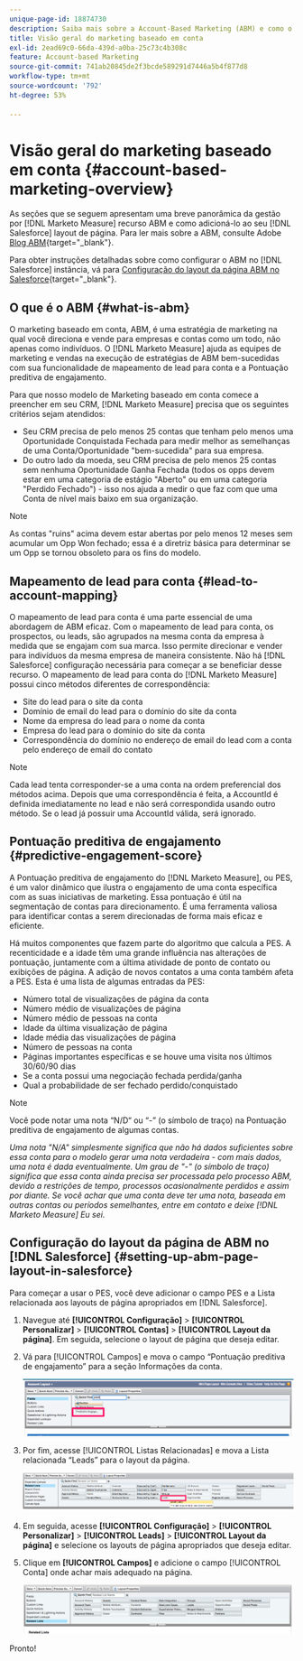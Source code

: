 ```yaml
---
unique-page-id: 18874730
description: Saiba mais sobre a Account-Based Marketing (ABM) e como o Adobe Marketo Measure ajuda as equipes de marketing e vendas a executarem estratégias ABM bem-sucedidas.
title: Visão geral do marketing baseado em conta
exl-id: 2ead69c0-66da-439d-a0ba-25c73c4b308c
feature: Account-based Marketing
source-git-commit: 741ab20845de2f3bcde589291d7446a5b4f877d8
workflow-type: tm+mt
source-wordcount: '792'
ht-degree: 53%

---
```


# Visão geral do marketing baseado em conta {#account-based-marketing-overview}

As seções que se seguem apresentam uma breve panorâmica da gestão por [!DNL Marketo Measure] recurso ABM e como adicioná-lo ao seu [!DNL Salesforce] layout de página. Para ler mais sobre a ABM, consulte Adobe [Blog ABM](https://business.adobe.com/blog/basics/account-based-marketing){target="_blank"}.

Para obter instruções detalhadas sobre como configurar o ABM no [!DNL Salesforce] instância, vá para [Configuração do layout da página ABM no Salesforce](/help/advanced-marketo-measure-features/account-based-marketing/account-based-marketing-overview.md#setting-up-abm-page-layout-in-salesforce){target="_blank"}.

## O que é o ABM {#what-is-abm}

O marketing baseado em conta, ABM, é uma estratégia de marketing na qual você direciona e vende para empresas e contas como um todo, não apenas como indivíduos. O [!DNL Marketo Measure] ajuda as equipes de marketing e vendas na execução de estratégias de ABM bem-sucedidas com sua funcionalidade de mapeamento de lead para conta e a Pontuação preditiva de engajamento.

Para que nosso modelo de Marketing baseado em conta comece a preencher em seu CRM, [!DNL Marketo Measure] precisa que os seguintes critérios sejam atendidos:

* Seu CRM precisa de pelo menos 25 contas que tenham pelo menos uma Oportunidade Conquistada Fechada para medir melhor as semelhanças de uma Conta/Oportunidade &quot;bem-sucedida&quot; para sua empresa.
* Do outro lado da moeda, seu CRM precisa de pelo menos 25 contas sem nenhuma Oportunidade Ganha Fechada (todos os opps devem estar em uma categoria de estágio &quot;Aberto&quot; ou em uma categoria &quot;Perdido Fechado&quot;) - isso nos ajuda a medir o que faz com que uma Conta de nível mais baixo em sua organização.

>[!NOTE]
>
>As contas &quot;ruins&quot; acima devem estar abertas por pelo menos 12 meses sem acumular um Opp Won fechado; essa é a diretriz básica para determinar se um Opp se tornou obsoleto para os fins do modelo.

## Mapeamento de lead para conta {#lead-to-account-mapping}

O mapeamento de lead para conta é uma parte essencial de uma abordagem de ABM eficaz. Com o mapeamento de lead para conta, os prospectos, ou leads, são agrupados na mesma conta da empresa à medida que se engajam com sua marca. Isso permite direcionar e vender para indivíduos da mesma empresa de maneira consistente. Não há [!DNL Salesforce] configuração necessária para começar a se beneficiar desse recurso. O mapeamento de lead para conta do [!DNL Marketo Measure] possui cinco métodos diferentes de correspondência:

* Site do lead para o site da conta
* Domínio de email do lead para o domínio do site da conta
* Nome da empresa do lead para o nome da conta
* Empresa do lead para o domínio do site da conta
* Correspondência do domínio no endereço de email do lead com a conta pelo endereço de email do contato

>[!NOTE]
>
>Cada lead tenta corresponder-se a uma conta na ordem preferencial dos métodos acima. Depois que uma correspondência é feita, a AccountId é definida imediatamente no lead e não será correspondida usando outro método. Se o lead já possuir uma AccountId válida, será ignorado.

## Pontuação preditiva de engajamento {#predictive-engagement-score}

A Pontuação preditiva de engajamento do [!DNL Marketo Measure], ou PES, é um valor dinâmico que ilustra o engajamento de uma conta específica com as suas iniciativas de marketing. Essa pontuação é útil na segmentação de contas para direcionamento. É uma ferramenta valiosa para identificar contas a serem direcionadas de forma mais eficaz e eficiente.

Há muitos componentes que fazem parte do algoritmo que calcula a PES. A recenticidade e a idade têm uma grande influência nas alterações de pontuação, juntamente com a última atividade de ponto de contato ou exibições de página. A adição de novos contatos a uma conta também afeta a PES. Esta é uma lista de algumas entradas da PES:

* Número total de visualizações de página da conta
* Número médio de visualizações de página
* Número médio de pessoas na conta
* Idade da última visualização de página
* Idade média das visualizações de página
* Número de pessoas na conta
* Páginas importantes específicas e se houve uma visita nos últimos 30/60/90 dias
* Se a conta possui uma negociação fechada perdida/ganha
* Qual a probabilidade de ser fechado perdido/conquistado

>[!NOTE]
>
>Você pode notar uma nota “N/D“ ou “-” (o símbolo de traço) na Pontuação preditiva de engajamento de algumas contas.

_Uma nota &quot;N/A&quot; simplesmente significa que não há dados suficientes sobre essa conta para o modelo gerar uma nota verdadeira - com mais dados, uma nota é dada eventualmente._
_Um grau de &quot;-&quot; (o símbolo de traço) significa que essa conta ainda precisa ser processada pelo processo ABM, devido a restrições de tempo, processos ocasionalmente perdidos e assim por diante. Se você achar que uma conta deve ter uma nota, baseada em outras contas ou períodos semelhantes, entre em contato e deixe [!DNL Marketo Measure] Eu sei._

## Configuração do layout da página de ABM no [!DNL Salesforce] {#setting-up-abm-page-layout-in-salesforce}

Para começar a usar o PES, você deve adicionar o campo PES e a Lista relacionada aos layouts de página apropriados em [!DNL Salesforce].

1. Navegue até **[!UICONTROL Configuração]** > **[!UICONTROL Personalizar]** > **[!UICONTROL Contas]** > **[!UICONTROL Layout da página]**. Em seguida, selecione o layout de página que deseja editar.
1. Vá para [!UICONTROL Campos] e mova o campo “Pontuação preditiva de engajamento” para a seção Informações da conta.

   ![](assets/1.png)

1. Por fim, acesse [!UICONTROL Listas Relacionadas] e mova a Lista relacionada “Leads” para o layout da página.

   ![](assets/2.png)

1. Em seguida, acesse **[!UICONTROL Configuração]** > **[!UICONTROL Personalizar]** > **[!UICONTROL Leads]** > **[!UICONTROL Layout da página]** e selecione os layouts de página apropriados que deseja editar.
1. Clique em **[!UICONTROL Campos]** e adicione o campo [!UICONTROL Conta] onde achar mais adequado na página.

   ![](assets/3.png)

Pronto!

